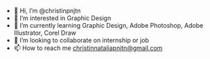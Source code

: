 - 👋 Hi, I’m @christinpnjtn
- 👀 I’m interested in Graphic Design
- 🌱 I’m currently learning Graphic Design, Adobe Photoshop, Adobe Illustrator, Corel Draw
- 💞️ I’m looking to collaborate on internship or job
- 📫 How to reach me christinnataliapnjtn@gmail.com

<!---
christinpnjtn/christinpnjtn is a ✨ special ✨ repository because its `README.md` (this file) appears on your GitHub profile.
You can click the Preview link to take a look at your changes.
--->
